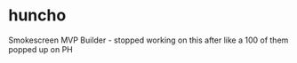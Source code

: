 # huncho

Smokescreen MVP Builder - stopped working on this after like a 100 of them popped up on PH
